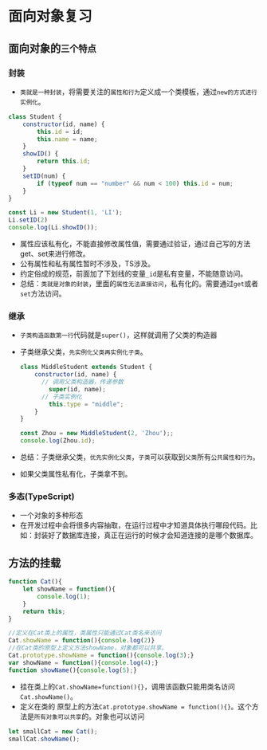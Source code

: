 # 面向对象复习

## 面向对象的`三个特点`

### 封装

- `类就是一种封装`，将需要关注的`属性和行为`定义成一个类模板，通过`new的方式进行实例化`。

```  javascript
class Student {
    constructor(id, name) {
        this.id = id;
        this.name = name;
    }
    showID() {
        return this.id;
    }
    setID(num) {
        if (typeof num == "number" && num < 100) this.id = num;
    }
}

const Li = new Student(1, 'LI');
Li.setID(2)
console.log(Li.showID());
```

- 属性应该私有化，不能直接修改属性值，需要通过验证，通过自己写的方法get、set来进行修改。
- 公有属性和私有属性暂时不涉及，TS涉及。
- 约定俗成的规范，前面加了下划线的变量`_id`是私有变量，不能随意访问。
- 总结：`类就是对象的封装`，里面的`属性无法直接访问`，私有化的。需要通过`get`或者`set`方法访问。

### 继承

- `子类构造函数第一行`代码就是`super()`，这样就调用了父类的构造器

- 子类继承父类，`先实例化父类再实例化子类`。

  ``` javascript
  class MiddleStudent extends Student {
      constructor(id, name) {
        // 调用父类构造器，传递参数  
          super(id, name);
        // 子类实例化
          this.type = "middle";
      }
  }
  
  const Zhou = new MiddleStudent(2, 'Zhou');;
  console.log(Zhou.id);
  ```

- 总结：子类继承父类，`优先实例化父类`，`子类`可以获取到`父类`所有`公共属性和行为`。
- 如果父类属性私有化，子类拿不到。

### 多态(TypeScript)

- 一个对象的多种形态
- 在开发过程中会将很多内容抽取，在运行过程中才知道具体执行哪段代码。比如：封装好了数据库连接，真正在运行的时候才会知道连接的是哪个数据库。

## 方法的挂载

``` javascript
function Cat(){
    let showName = function(){
        console.log(1);
    }
    return this;
}

//定义在Cat类上的属性，类属性只能通过Cat类名来访问
Cat.showName = function(){console.log(2)}
//在Cat类的原型上定义方法showName，对象都可以共享。
Cat.prototype.showName = function(){console.log(3);}
var showName = function(){console.log(4);}
function showName(){console.log(5);}
```

- 挂在类上的`Cat.showName=function(){}`，调用该函数只能用类名访问`Cat.showName()`。
- 定义在类的 原型上的方法`Cat.prototype.showName = function(){}`。这个方法是`所有对象可以共享`的。对象也可以访问

``` javascript
let smallCat = new Cat();
smallCat.showName();
```

